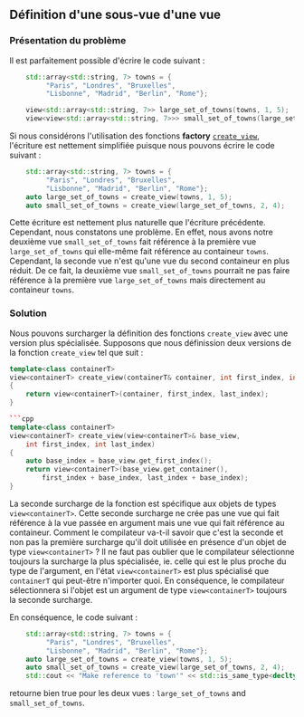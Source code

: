 ## Définition d'une sous-vue d'une vue

### Présentation du problème

Il est parfaitement possible d'écrire le code suivant :

```cpp
    std::array<std::string, 7> towns = {
         "Paris", "Londres", "Bruxelles", 
         "Lisbonne", "Madrid", "Berlin", "Rome"};

    view<std::array<std::string, 7>> large_set_of_towns(towns, 1, 5);
    view<view<std::array<std::string, 7>>> small_set_of_towns(large_set_of_towns, 2, 4);
```

Si nous considérons l'utilisation des fonctions **factory** [`create_view`](slices.md), l'écriture est nettement simplifiée puisque nous pouvons écrire le code suivant :

```cpp
    std::array<std::string, 7> towns = {
         "Paris", "Londres", "Bruxelles", 
         "Lisbonne", "Madrid", "Berlin", "Rome"};
    auto large_set_of_towns = create_view(towns, 1, 5);
    auto small_set_of_towns = create_view(large_set_of_towns, 2, 4);
```

Cette écriture est nettement plus naturelle que l'écriture précédente. Cependant, nous constatons une problème. En effet, nous avons notre deuxième vue `small_set_of_towns` fait référence à la première vue `large_set_of_towns` qui elle-même fait référence au containeur `towns`. Cependant, la seconde vue n'est qu'une vue du second containeur en plus réduit. De ce fait, la deuxième vue `small_set_of_towns` pourrait ne pas faire référence à la première vue `large_set_of_towns` mais directement au containeur `towns`.

### Solution

Nous pouvons surcharger la définition des fonctions `create_view` avec une version plus spécialisée. Supposons que nous définission deux versions de la fonction `create_view` tel que suit :

```cpp
template<class containerT>
view<containerT> create_view(containerT& container, int first_index, int last_index)
{
    return view<containerT>(container, first_index, last_index);
}

```cpp
template<class containerT>
view<containerT> create_view(view<containerT>& base_view, 
    int first_index, int last_index)
{
    auto base_index = base_view.get_first_index();
    return view<containerT>(base_view.get_container(), 
        first_index + base_index, last_index + base_index);
}
```

La seconde surcharge de la fonction est spécifique aux objets de types `view<containerT>`. Cette seconde surcharge ne crée pas une vue qui fait référence à la vue passée en argument mais une vue qui fait référence au containeur. Comment le compilateur va-t-il savoir que c'est la seconde et non pas la première surcharge qu'il doit utilisée en présence d'un objet de type `view<containerT>` ? Il ne faut pas oublier que le compilateur sélectionne toujours la surcharge la plus spécialisée, ie. celle qui est le plus proche du type de l'argument, en l'état `view<containerT>` est plus spécialisé que `containerT` qui peut-être n'importer quoi. En conséquence, le compilateur sélectionnera si l'objet est un argument de type `view<containerT>` toujours la seconde surcharge.

En conséquence, le code suivant :

```cpp
    std::array<std::string, 7> towns = {
         "Paris", "Londres", "Bruxelles", 
         "Lisbonne", "Madrid", "Berlin", "Rome"};
    auto large_set_of_towns = create_view(towns, 1, 5);
    auto small_set_of_towns = create_view(large_set_of_towns, 2, 4);
    std::cout << "Make reference to 'town'" << std::is_same_type<decltype(small_set_of_towns), view<std::array<std::string, 7>>> << std::endl;
```

retourne bien true pour les deux vues : `large_set_of_towns` and `small_set_of_towns`.

